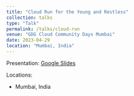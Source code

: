 ```yaml
---
title: "Cloud Run for the Young and Restless"
collection: talks
type: "Talk"
permalink: /talks/cloud-run
venue: "GDG Cloud Community Days Mumbai"
date: 2023-04-29
location: "Mumbai, India"
---
```


Presentation: [Google Slides](https://docs.google.com/presentation/d/1oYwGtgv8sgwxxlC0DGtcJ7X2DlBTAb9SUzYlqMVoukE)

Locations:
- Mumbai, India